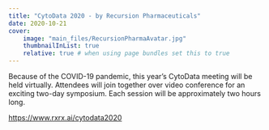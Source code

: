 ```yaml
---
title: "CytoData 2020 - by Recursion Pharmaceuticals"
date: 2020-10-21
cover:
    image: "main_files/RecursionPharmaAvatar.jpg"
    thumbnailInList: true
    relative: true # when using page bundles set this to true
---
```

Because of the COVID-19 pandemic, this year’s CytoData meeting will be held virtually.  Attendees will join together over video conference for an exciting two-day symposium. Each session will be approximately two hours long.

https://www.rxrx.ai/cytodata2020
